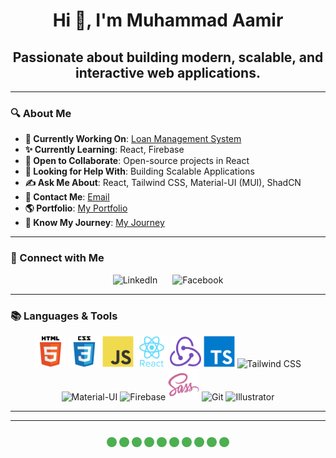 <div align="center">
<h1>Hi 👋, I'm Muhammad Aamir</h1>

<h2>Passionate about building modern, scalable, and interactive web applications.</h2>
</div>

---

### 🔍 About Me
- **🔄 Currently Working On**: [Loan Management System](#)
- **✨ Currently Learning**: React, Firebase
- **🙌 Open to Collaborate**: Open-source projects in React
- **🤞 Looking for Help With**: Building Scalable Applications
- **✍️ Ask Me About**: React, Tailwind CSS, Material-UI (MUI), ShadCN
- **📧 Contact Me**: [Email](mailto:sk0939062@gmail.com)
- **🌎 Portfolio**: [My Portfolio](https://aamirportfolio.vercel.app/)
- **📖 Know My Journey**: [My Journey](https://aamirportfolio.vercel.app/journey)

---

### 🔗 Connect with Me
<div align="center">
  <a href="https://www.linkedin.com/in/muhammad-aamir-a9544525a/" target="_blank" style="margin: 0 10px; text-decoration: none;">
    <img src="https://img.shields.io/badge/LinkedIn-0A66C2?style=for-the-badge&logo=linkedin&logoColor=white" alt="LinkedIn">
  </a>
  <a href="https://www.facebook.com/" target="_blank" style="margin: 0 10px; text-decoration: none;">
    <img src="https://img.shields.io/badge/Facebook-1877F2?style=for-the-badge&logo=facebook&logoColor=white" alt="Facebook">
  </a>
</div>

---

### 📚 Languages & Tools
<div align="center">
  <img src="https://raw.githubusercontent.com/devicons/devicon/master/icons/html5/html5-original-wordmark.svg" alt="HTML5" width="50" height="50" />
  <img src="https://raw.githubusercontent.com/devicons/devicon/master/icons/css3/css3-original-wordmark.svg" alt="CSS3" width="50" height="50" />
  <img src="https://raw.githubusercontent.com/devicons/devicon/master/icons/javascript/javascript-original.svg" alt="JavaScript" width="50" height="50" />
  <img src="https://raw.githubusercontent.com/devicons/devicon/master/icons/react/react-original-wordmark.svg" alt="React" width="50" height="50" />
  <img src="https://raw.githubusercontent.com/devicons/devicon/master/icons/redux/redux-original.svg" alt="Redux" width="50" height="50" />
  <img src="https://raw.githubusercontent.com/devicons/devicon/master/icons/typescript/typescript-original.svg" alt="TypeScript" width="50" height="50" />
  <img src="https://www.vectorlogo.zone/logos/tailwindcss/tailwindcss-icon.svg" alt="Tailwind CSS" width="50" height="50" />
  <img src="https://mui.com/static/logo.png" alt="Material-UI" width="50" height="50" />
  <img src="https://www.vectorlogo.zone/logos/firebase/firebase-icon.svg" alt="Firebase" width="50" height="50" />
  <img src="https://raw.githubusercontent.com/devicons/devicon/master/icons/sass/sass-original.svg" alt="Sass" width="50" height="50" />
  <img src="https://www.vectorlogo.zone/logos/git-scm/git-scm-icon.svg" alt="Git" width="50" height="50" />
  <img src="https://www.vectorlogo.zone/logos/adobe_illustrator/adobe_illustrator-icon.svg" alt="Illustrator" width="50" height="50" />
</div>

---

---

<div align="center">
  <svg xmlns="http://www.w3.org/2000/svg" viewBox="0 0 200 40" width="200" height="40">
    <circle cx="10" cy="20" r="8" fill="#4caf50" />
    <circle cx="30" cy="20" r="8" fill="#4caf50" />
    <circle cx="50" cy="20" r="8" fill="#4caf50" />
    <circle cx="70" cy="20" r="8" fill="#4caf50" />
    <circle cx="90" cy="20" r="8" fill="#4caf50" />
    <circle cx="110" cy="20" r="8" fill="#4caf50" />
    <circle cx="130" cy="20" r="8" fill="#4caf50" />
    <circle cx="150" cy="20" r="8" fill="#4caf50" />
    <circle cx="170" cy="20" r="8" fill="#4caf50" />
    <circle cx="190" cy="20" r="8" fill="#4caf50" />
  </svg>
</div>




